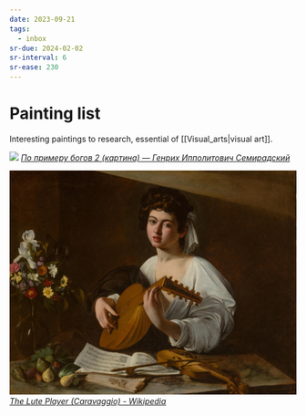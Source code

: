 ```yaml
---
date: 2023-09-21
tags:
  - inbox
sr-due: 2024-02-02
sr-interval: 6
sr-ease: 230
---
```


# Painting list

Interesting paintings to research, essential of [[Visual_arts|visual art]].

![](img/Semiradskij–Po_primeru_bogov_2.jpg)
_[По примеру богов 2 (картина) — Генрих Ипполитович Семирадский](https://gallerix.ru/album/Semiradsky/pic/glrx-518946986)_


![](img/Caravaggio-the_lute_player.jpg)
_[The Lute Player (Caravaggio) - Wikipedia](https://en.wikipedia.org/wiki/The_Lute_Player_(Caravaggio))_
